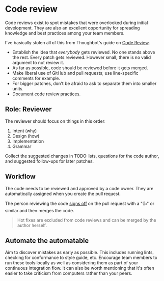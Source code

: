 # Code review

Code reviews exist to spot mistakes that were overlooked during initial development. They are also an excellent opportunity for spreading knowledge and best practices among your team members.

I've basically stolen all of this from Thoughbot's guide on [Code Review][thoughtbot].

- Establish the idea that *everybody* gets reviewed. No one stands above the rest. Every patch gets reviewed. However small, there is no valid argument to not review it.
- As far as possible, code should be reviewed before it gets merged.
- Make liberal use of GitHub and pull requests; use line-specific comments for example.
- For bigger patches, don't be afraid to ask to separate them into smaller units.
- Document code review practices.

## Role: Reviewer

The reviewer should focus on things in this order:

1. Intent (why)
1. Design (how)
1. Implementation
1. Grammar

Collect the suggested changes in TODO lists, questions for the code author, and suggested follow-ups for later patches.

## Workflow

The code needs to be reviewed and approved by a code owner. They are automatically assigned when you create the pull request.

The person reviewing the code [signs off][sign-off] on the pull request with a "👍" or similar and then merges the code.

> Hot fixes are excluded from code reviews and can be merged by the author herself.

## Automate the automatable

Aim to discover mistakes as early as possible. This includes running lints, checking for conformance to style guide, etc. Encourage team members to run these tools locally as well as considering them as part of your continuous integration flow. It can also be worth mentioning that it's often easier to take criticism from computers rather than your peers.

[thoughtbot]: https://github.com/thoughtbot/guides/tree/master/code-review
[sign-off]: ../publish/sign-off.md

